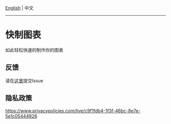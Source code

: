 
[English](https://github.com/CCY0122/QuickChart/blob/main/README.md) | 中文

---

# 快制图表

如此轻松快速的制作你的图表

## 反馈
请在[这里](https://github.com/CCY0122/QuickChart/issues/new)提交Issue

## 隐私政策
https://www.privacypolicies.com/live/c9f1fdb4-1f3f-46bc-8e7e-5e1c05444926

